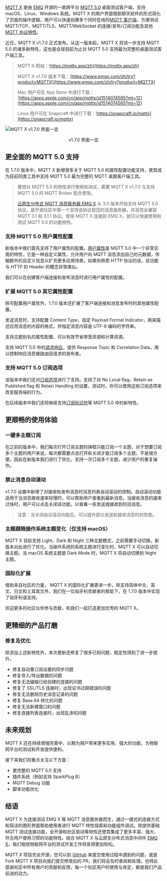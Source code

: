 [MQTT X](https://mqttx.app/zh) 是由 [EMQ](https://www.emqx.com/zh) 开源的一款跨平台 [MQTT 5.0](https://www.emqx.com/zh/mqtt/mqtt5) 桌面测试客户端，支持 macOS、Linux、Windows 系统。MQTT X 的用户界面借助聊天软件的形式简化了页面的操作逻辑，用户可以快速创建多个同时在线的[MQTT 客户端](https://www.emqx.com/zh/mqtt-client-sdk)，方便测试 MQTT/TCP、MQTT/TLS、MQTT/WebSocket 的连接/发布/订阅功能及其他 [MQTT 协议特性](https://www.emqx.com/zh/mqtt)。

近日，MQTT X v1.7.0 正式发布。从这一版本起，MQTT X 将进一步支持 MQTT 5.0 的诸多新特性，这也是全球目前为止对 MQTT 5.0 支持最为完整的桌面测试客户端工具。

> MQTT X 网站：[https://mqttx.app/zh](https://mqttx.app/zh)
>
> MQTT X v1.7.0 版本下载：[https://www.emqx.com/zh/try?product=MQTTX](https://www.emqx.com/zh/try?product=MQTTX)
>
> Mac 用户可在 App Store 中进行下载：[‎https://apps.apple.com/cn/app/mqttx/id1514074565?mt=12](https://apps.apple.com/cn/app/mqttx/id1514074565?mt=12)
>
> Linux 用户可在 Snapcraft 中进行下载：[https://snapcraft.io/mqttx](https://snapcraft.io/mqttx)

![MQTT X v1.7.0 界面一览](https://static.emqx.net/images/ba629cd3f538e19317d9a782ea43c0c8.png)

<center>v1.7.0 界面一览</center>

## 更全面的 MQTT 5.0 支持

在 1.7.0 版本中，MQTT X 新增很多关于 MQTT 5.0 的属性配置功能支持，使其成为目前同类工具中支持 MQTT 5.0 最为完整的 MQTT 桌面客户端工具。

>要想对 MQTT 5.0 的特性进行使用和测试，需要 MQTT X v1.7.0 与支持 MQTT 5.0 的 MQTT Broker 配合使用。
>
>[云原生分布式 MQTT 消息服务器 EMQ X](https://www.emqx.io/zh) 从 3.0 版本开始支持 MQTT 5.0 协议，是开源社区中第一个支持该协议规范的消息服务器，并且完全兼容 MQTT 3.1 和 3.1.1 协议。使用 MQTT X 连接到 EMQ X，就可以快速使用和测试 MQTT 5.0 的功能特性。

### 支持 MQTT 5.0 用户属性配置

新版本中我们首先支持了用户属性的配置。[用户属性](https://www.emqx.com/zh/blog/mqtt5-user-properties)是 MQTT 5.0 中一个非常实用的特性，它是一种自定义属性，允许用户向 MQTT 消息添加自己的元数据，传输额外的自定义信息以扩充更多应用场景。如果你熟悉 HTTP 协议的话，该功能与 HTTP 的 Header 的概念非常类似。

我们可以在创建客户端连接和发布消息时进行用户属性的配置。

### 扩展 MQTT 5.0 其它属性配置

除可配置用户属性外，1.7.0 版本还扩展了客户端连接和消息发布时的其他属性配置。

发送消息时，支持配置 Content Type，指定 Payload Format Indicator，用来描述应用消息的内容的格式，并指定消息内容是 UTF-8 编码的字符串。

支持主题别名的属性配置，可以有效节省带宽资源和计算资源。

支持 MQTT 5.0 中的[请求响应](https://www.emqx.com/zh/blog/mqtt5-request-response)，提供 Response Topic 和 Correlation Data，用以控制响应消息被路由回请求的发布者。

### 支持 MQTT 5.0 订阅选项

该版本中我们还对[订阅选项](https://www.emqx.com/zh/blog/subscription-identifier-and-subscription-options)进行了支持。支持了对 No Local flag、Retain as Published flag 和 Retain Handling 的设置，测试时，你可以使用这些订阅选项来改变服务端的行为。

在后续版本中我们还将继续支持[订阅标识符]( https://www.emqx.com/zh/blog/subscription-identifier-and-subscription-options)等 MQTT 5.0 中的新特性。

## 更顺畅的使用体验

### 一键多主题订阅

在之前的版本中，我们每次打开订阅主题的弹框只能订阅一个主题，对于想要订阅多个主题的用户来说，每次都需要点击打开和关闭才能订阅多个主题，不是很方便。因此在新版本我们进行了优化，支持一次订阅多个主题，减少用户的重复操作。

### 禁止消息自动滚动

v1.7.0 设置中新增了对接收和发布消息时消息列表自动滚动的控制。自动滚动功能适用于当消息接收速率较慢时，可以帮助用户查看到最新消息。当接收消息的速率过快时，用户可以点击关闭该功能，以查看一些发送或接收到的旧消息。

> 注意：当关闭自动滚动功能后，可以提升部分发送和接收消息时的性能。

### 主题跟随操作系统主题变化（仅支持 macOS）

MQTT X 目前支持 Light、Dark 和 Night 三种主题模式，之前需要手动切换，新版本对此进行了优化。当操作系统的系统主题进行变化时，MQTT X 可以自动切换主题。当 macOS 系统主题是 Dark Mode 时，MQTT X 将自动切换到 Night 主题。

### 国际化扩展

借助来自社区的力量， MQTT X 的国际化扩展更进一步。除支持简体中文、英文、日文和土耳其文外，我们在一位匈牙利贡献者的帮助下，在 1.7.0 版本中实现了匈牙利语支持。

欢迎更多的社区伙伴参与贡献，和我们一起打造更加优秀的 MQTT X。

## 更精细的产品打磨

### 修复及优化

除添加上述新特性外，本次更新还修复了很多已知问题，稳定性得到了进一步提升。

- 修复自动重订阅设置的同步问题
- 修复导入/导出数据的问题
- 修复无法编辑已经创建的连接的问题
- 修复了 SSL/TLS 连接时，出现证书过期错误的问题
- 修复无法删除历史消息记录的问题
- 修复 Base 64 转化的问题
- 修复无法新建窗口的问题
- 修复连接列表连接时，出现乱序的问题

## 未来规划

MQTT X 还在持续增强完善中，以期为用户带来更多实用、强大的功能，为物联网平台的测试和开发提供便利。

接下来我们将重点关注以下方面：

- 更完整的 MQTT 5.0 支持
- 插件系统（例如支持 SparkPlug B）
- MQTT Debug 功能
- 脚本功能优化

## 结语

MQTT X 为连接测试 EMQ X 等 MQTT 消息服务器而生，通过一键式的连接方式和简洁的图形界面帮助使用者进行 MQTT 特性探索和功能组件调试。除提供基础 MQTT 测试连接功能，全开源和社区驱动等特性还使其集成了更多丰富、强大、符合用户使用习惯的功能特性。结合 MQTT X 与云原生分布式消息中间件 [EMQ X](https://www.emqx.com/zh/products/emqx)，我们相信物联网平台的测试开发工作将变得更加轻松。

MQTT X 项目完全开源，您可以到 [GitHub](https://github.com/emqx/MQTTX/issues?q=is%3Aissue+is%3Aopen+sort%3Aupdated-desc) 来提交使用过程中遇到的问题，或是 Fork MQTT X 项目向我们提交修改后的 PR，我们将会及时查阅和处理。也特此感谢社区中所有用户的贡献和反馈，每一个社区用户的使用与肯定，都是我们产品前进的动力。

